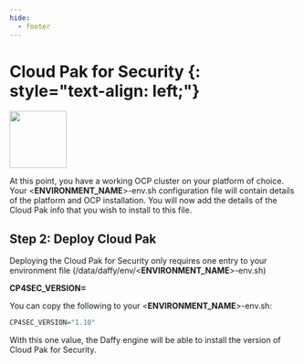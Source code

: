 ```yaml
---
hide:
  - footer
---
```

<script>
  document.title = "Cloud Pak - Security";
</script>
Cloud Pak for Security {: style="text-align: left;"}
===============
<img src='../images/Security.png'
       style="width:100px;height:100px;"/>

At this point, you have a working OCP cluster on your platform of choice. Your <**ENVIRONMENT_NAME**>-env.sh configuration file will contain details of the platform and OCP installation. You will now add the details of the Cloud Pak info that you wish to install to this file.

## Step 2: Deploy Cloud Pak
Deploying the Cloud Pak for Security only requires one entry to your environment file (/data/daffy/env/<**ENVIRONMENT_NAME**>-env.sh)

**CP4SEC_VERSION=<version>**

You can copy the following to your <**ENVIRONMENT_NAME**>-env.sh:

```R
CP4SEC_VERSION="1.10"
```

With this one value, the Daffy engine will be able to install the version of Cloud Pak for Security.
